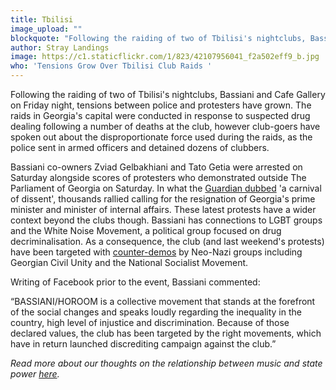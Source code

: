 ```yaml
---
title: Tbilisi
image_upload: ""
blockquote: "Following the raiding of two of Tbilisi's nightclubs, Bassiani and Cafe Gallery on Friday night, tensions between police and protesters have grown. The raids in Georgia's capital were conducted in response to suspected drug dealing following a number of deaths at the club, however club-goers have spoken out about the disproportionate force used during the raids, as the police sent in armed officers and detained dozens of clubbers."
author: Stray Landings
image: https://c1.staticflickr.com/1/823/42107956041_f2a502eff9_b.jpg
who: 'Tensions Grow Over Tbilisi Club Raids '
---
```

Following the raiding of two of Tbilisi's nightclubs, Bassiani and Cafe Gallery on Friday night, tensions between police and protesters have grown. The raids in Georgia's capital were conducted in response to suspected drug dealing following a number of deaths at the club, however club-goers have spoken out about the disproportionate force used during the raids, as the police sent in armed officers and detained dozens of clubbers. 

Bassiani co-owners Zviad Gelbakhiani and Tato Getia were arrested on Saturday alongside scores of protesters who demonstrated outside The Parliament of Georgia on Saturday. In what the [Guardian dubbed](https://www.theguardian.com/music/2018/may/14/georgian-techno-fans-extremists-clash-tbilisi-fight-club-culture) 'a carnival of dissent', thousands rallied calling for the resignation of Georgia's prime minister and minister of internal affairs. These latest protests have a wider context beyond the clubs though. Bassiani has connections to LGBT groups and the White Noise Movement, a political group focused on drug decriminalisation. As a consequence, the club (and last weekend's protests) have been targeted with [counter-demos](http://rustavi2.ge/en/news/103878) by Neo-Nazi groups including Georgian Civil Unity and the National Socialist Movement.

Writing of Facebook prior to the event, Bassiani commented: 

“BASSIANI/HOROOM is a collective movement that stands at the forefront of the social changes and speaks loudly regarding the inequality in the country, high level of injustice and discrimination. Because of those declared values, the club has been targeted by the right movements, which have in return launched discrediting campaign against the club.”

_Read more about our thoughts on the relationship between music and state power [here](http://straylandings.co.uk/articles/the-separation-of-choon-and-state)._ 